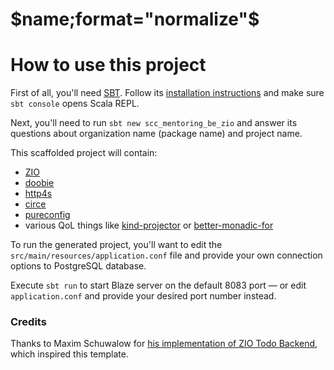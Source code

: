 # $name;format="normalize"$

# How to use this project

First of all, you'll need [SBT](https://www.scala-sbt.org). Follow its [installation instructions](https://www.scala-sbt.org/download.html) and make sure `sbt console` opens Scala REPL.

Next, you'll need to run `sbt new scc_mentoring_be_zio` and answer its questions about organization name (package name) and project name.

This scaffolded project will contain:
- [ZIO](https://zio.dev)
- [doobie](https://tpolecat.github.io/doobie/)
- [http4s](https://http4s.org)
- [circe](https://circe.github.io/circe/)
- [pureconfig](https://pureconfig.github.io)
- various QoL things like [kind-projector](https://github.com/typelevel/kind-projector) or [better-monadic-for](https://github.com/oleg-py/better-monadic-for)

To run the generated project, you'll want to edit the `src/main/resources/application.conf` file and provide your own connection options to PostgreSQL database.

Execute `sbt run` to start Blaze server on the default 8083 port — or edit `application.conf` and provide your desired port number instead.

### Credits

Thanks to Maxim Schuwalow for [his implementation of ZIO Todo Backend](https://github.com/mschuwalow/zio-todo-backend), which inspired this template.
